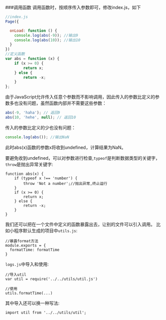 ###调用函数
调用函数时，按顺序传入参数即可，修改index.js，如下
```js
//index.js
Page({

  onLoad: function () {
    console.log(abs(-9)); //输出9
    console.log(abs(10)); //输出10
  }
})
//定义函数
var abs = function (x) {
    if (x >= 0) {
        return x;
    } else {
        return -x;
    }
};
```

由于JavaScript允许传入任意个参数而不影响调用，因此传入的参数比定义的参数多也没有问题，虽然函数内部并不需要这些参数：
```js
abs(-9, 'haha'); // 返回9
abs(10, 'hehe', null); // 返回10
```
传入的参数比定义的少也没有问题：
```js
console.log(abs()); //输出NaN
```

此时abs(x)函数的参数x将收到undefined，计算结果为NaN。

要避免收到undefined，可以对参数进行检查,`typeof`是判断数据类型的关键字，`throw`是抛出异常关键字:
```
function abs(x) {
    if (typeof x !== 'number') {
        throw 'Not a number';//抛出异常,终止运行
    }
    if (x >= 0) {
        return x;
    } else {
        return -x;
    }
}
```

我们还可以把在一个文件中定义的函数暴露出去，让别的文件可以引入调用。
比如小程序默认生成的项目中`utils.js`:
```
//暴露format方法
module.exports = {
  formatTime: formatTime
}
```
`logs.js`中导入和使用:
```
//导入util
var util = require('../../utils/util.js')

//使用
utils.formatTime(...)
```
其中导入还可以换一种写法:
```
import util from '../../utils/util';
```
